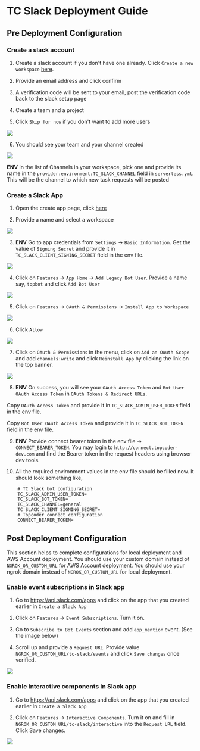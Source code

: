 # TC Slack Deployment Guide

## Pre Deployment Configuration

### Create a slack account

1. Create a slack account if you don't have one already. Click `Create a new workspace` [here](https://slack.com/get-started).

2. Provide an email address and click confirm

3. A verification code will be sent to your email, post the verification code back to the slack setup page

4. Create a team and a project

5. Click `Skip for now` if you don't want to add more users

![](../images/skip.png)

6. You should see your team and your channel created

![](../images/created.png)

**ENV** In the list of Channels in your workspace, pick one and provide its name in the `provider:environment:TC_SLACK_CHANNEL` field in `serverless.yml`. This will be the channel to which new task requests will be posted

### Create a Slack App

1. Open the create app page, click [here](https://api.slack.com/apps?new_classic_app=1)

2. Provide a name and select a workspace

![](../images/create_app.png)

3. **ENV** Go to app credentials from `Settings` -> `Basic Information`. Get the value of `Signing Secret` and provide
it in `TC_SLACK_CLIENT_SIGNING_SECRET` field in the env file.

![](../images/credentials.png)

4. Click on `Features` -> `App Home` -> `Add Legacy Bot User`. Provide a name say, `topbot` and click `Add Bot User`

![](../images/tc_slack_add_top_bot.png)

5. Click on `Features` -> `OAuth & Permissions` -> `Install App to Workspace`

![](../images/install.png)

6. Click `Allow`

![](../images/tc_slack_allow.png)

7. Click on `OAuth & Permissions` in the menu, click on `Add an OAuth Scope`  and add `channels:write`  and click `Reinstall App` by clicking the link on the top banner.

![](../images/tc_scopes.png)


8. **ENV** On success, you will see your `OAuth Access Token` and
 `Bot User OAuth Access Token` in `OAuth Tokens & Redirect URLs`.

 Copy `OAuth Access Token` and provide it in `TC_SLACK_ADMIN_USER_TOKEN` field in the env file.

 Copy `Bot User OAuth Access Token` and provide it in `TC_SLACK_BOT_TOKEN` field in the env file.

9. **ENV** Provide connect bearer token in the env file -> `CONNECT_BEARER_TOKEN`.
You may login to `http://connect.topcoder-dev.com` and find the Bearer token in the request headers using browser dev tools.

12. All the required environment values in the env file should be filled now. It should look something like,

```
    # TC Slack bot configuration
    TC_SLACK_ADMIN_USER_TOKEN=
    TC_SLACK_BOT_TOKEN=
    TC_SLACK_CHANNEL=general
    TC_SLACK_CLIENT_SIGNING_SECRET=
    # Topcoder connect configuration
    CONNECT_BEARER_TOKEN=
```

## Post Deployment Configuration
This section helps to complete configurations for local deployment and AWS Account deployment.
You should use your custom domain instead of `NGROK_OR_CUSTOM_URL` for AWS Account deployment.
You should use your ngrok domain instead of `NGROK_OR_CUSTOM_URL` for local deployment.

### Enable event subscriptions in Slack app

1. Go to https://api.slack.com/apps and click on the app that you created earlier in `Create a Slack App`

2. Click on `Features` -> `Event Subscriptions`. Turn it on.

3. Go to `Subscribe to Bot Events` section and add `app_mention` event. (See the image below)

4. Scroll up and provide a `Request URL`. Provide value `NGROK_OR_CUSTOM_URL/tc-slack/events` and click `Save changes` once verified.

![](../images/events.png)

### Enable interactive components in Slack app

1. Go to https://api.slack.com/apps and click on the app that you created earlier in `Create a Slack App`

2. Click on `Features` -> `Interactive Components`. Turn it on and fill in `NGROK_OR_CUSTOM_URL/tc-slack/interactive` into the `Request URL` field. Click Save changes.

![](../images/interactive.png)

